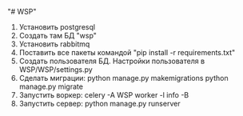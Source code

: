 "# WSP"
1) Установить postgresql
2) Создать там БД "wsp"
3) Установить rabbitmq
4) Поставить все пакеты командой "pip install -r requirements.txt"
5) Создать пользователя БД. Настройки пользователя в WSP/WSP/settings.py
6) Сделать миграции:
python manage.py makemigrations
python manage.py migrate
7) Запустить воркер:
celery -A WSP worker -l info -B
8) Запустить сервер:
python manage.py runserver
